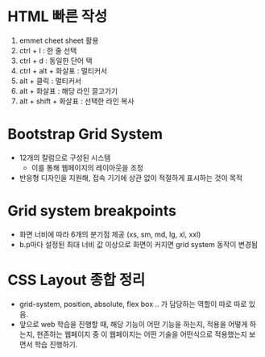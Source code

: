 # HTML 빠른 작성
1. emmet cheet sheet 활용
2. ctrl + l : 한 줄 선택
3. ctrl + d : 동일한 단어 택
4. ctrl + alt + 화살표 : 멀티커서
5. alt + 클릭 : 멀티커서
6. alt + 화살표 : 해당 라인 끌고가기
7. alt + shift + 화살표 : 선택한 라인 복사

# Bootstrap Grid System
- 12개의 칼럼으로 구성된 시스템
    - 이를 통해 웹페이지의 레이아웃을 조정
- 반응형 디자인을 지원해, 접속 기기에 상관 없이 적절하게 표시하는 것이 목적

# Grid system breakpoints
- 화면 너비에 따라 6개의 분기점 제공 (xs, sm, md, lg, xl, xxl)
- b.p마다 설정된 최대 너비 값 이상으로 화면이 커지면 grid system 동작이 변경됨

# CSS Layout 종합 정리
- grid-system, position, absolute, flex box .. 가 담당하는 역할이 따로 따로 있음.
- 앞으로 web 학습을 진행할 때, 해당 기능이 어떤 기능을 하는지, 적용을 어떻게 하는지, 현존하는 웹페이지 중 이 웹페이지는 어떤 기술을 어떤식으로 적용했는지 보면서 학습 진행하기.
